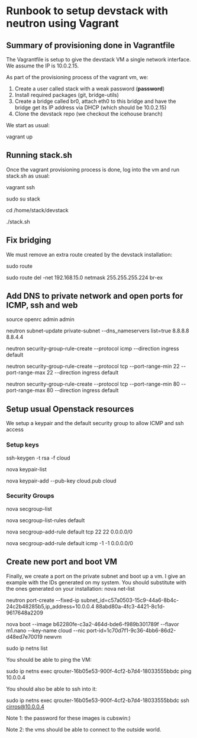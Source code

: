 # Runbook to setup devstack with neutron using Vagrant

## Summary of provisioning done in Vagrantfile

The Vagrantfile is setup to give the devstack VM a single network interface. We assume the IP is 10.0.2.15.

As part of the provisioning process of the vagrant vm, we:

1. Create a user called stack with a weak password (**password**)
2. Install required packages (git, bridge-utils)
3. Create a bridge called br0, attach eth0 to this bridge and have the bridge get its IP address via DHCP (which should be 10.0.2.15)
4. Clone the devstack repo (we checkout the icehouse branch)

We start as usual:

vagrant up

## Running stack.sh
Once the vagrant provisioning process is done, log into the vm and run stack.sh as usual:

vagrant ssh

sudo su stack

cd /home/stack/devstack

./stack.sh

## Fix bridging

We must remove an extra route created by the devstack installation:

sudo route

sudo route del -net 192.168.15.0 netmask 255.255.255.224 br-ex

## Add DNS to private network and open ports for ICMP, ssh and web

source openrc admin admin

neutron subnet-update private-subnet --dns_nameservers list=true 8.8.8.8 8.8.4.4

neutron security-group-rule-create --protocol icmp --direction ingress default

neutron security-group-rule-create --protocol tcp --port-range-min 22 --port-range-max 22 --direction ingress default

neutron security-group-rule-create --protocol tcp --port-range-min 80 --port-range-max 80 --direction ingress default

## Setup usual Openstack resources

We setup a keypair and the default security group to allow ICMP and ssh access

### Setup keys

ssh-keygen -t rsa -f cloud

nova keypair-list

nova keypair-add --pub-key cloud.pub cloud

### Security Groups

nova secgroup-list

nova secgroup-list-rules default

nova secgroup-add-rule default tcp 22 22 0.0.0.0/0

nova secgroup-add-rule default icmp -1 -1 0.0.0.0/0

## Create new port and boot VM

Finally, we create a port on the private subnet and boot up a vm. I give an example with the IDs generated on my system. You should substitute with the ones generated on your installation:
nova net-list

neutron port-create --fixed-ip subnet_id=c57a0503-15c9-44a6-8b4c-24c2b48285b5,ip_address=10.0.0.4 88abd80a-4fc3-4421-8c1d-9617648a2209

nova boot --image b62280fe-c3a2-464d-bde6-f989b301789f --flavor m1.nano --key-name cloud --nic port-id=1c70d7f1-9c36-4bb6-86d2-d48ed7e70019 newvm

sudo ip netns list

You should be able to ping the VM:

sudo ip netns exec qrouter-16b05e53-900f-4cf2-b7d4-18033555bbdc ping 10.0.0.4

You should also be able to ssh into it:

sudo ip netns exec qrouter-16b05e53-900f-4cf2-b7d4-18033555bbdc ssh cirros@10.0.0.4

Note 1: the password for these images is cubswin:)

Note 2: the vms should be able to connect to the outside world.
